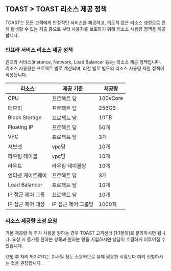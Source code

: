 ## TOAST > TOAST 리소스 제공 정책 
TOAST는 모든 고객에게 안정적인 서비스를 제공하고, 의도치 않은 리소스 생성으로 인해 발생할 수 있는 지출 등으로 부터 사용자를 보호하기 위해 리소스 사용량 정책을 제공합니다.

### 인프라 서비스 리소스 제공 정책 
인프라 서비스(instance, Network, Load Balancer 등)는 리소스 제공 정책입니다. 
리소스 사용량은 프로젝트 별로 계산되며, 리전 별로 별도의 리소스 사용량 제한 정책이 적용됩니다.

|리소스 | 제공 기준 | 제공량 | 
|----|----|----|
|CPU	| 프로젝트 당 |100vCore|
|메모리	 | 프로젝트 당 |256GB|
|Block Storage| 프로젝트 당 |10TB|
|Floating IP | 프로젝트 당 |50개|
|VPC | 프로젝트 당 |3개|
|서브넷 | vpc당 |10개|
|라우팅 테이블 | vpc당 |10개|
|라우트 | 라우팅 테이블당 |10개|
|인터넷 게이트웨이 | 프로젝트 당	|3개|
|Load Balancer | 프로젝트 당 |10개|
|IP 접근 제어 그룹	| 프로젝트 당   |10개|
|IP 접근 제어 대상 | IP 접근 제어 그룹당	|1000개|

### 리소스 제공량 조정 요청 
기본 제공량 외 추가 사용을 원하는 경우 TOAST 고객센터 [1:1문의]로 문의하시면 됩니다. 
요청 시 증가를 원하는 항목과 원하는 량을 기입하시면 상담이 수월하게 이루어질 수 있습니다. 

요청 후 처리 되기까지는 2~5일 정도 소요되므로 실제 필요한 시점보다 미리 신청하시는 것을 권장합니다. 
